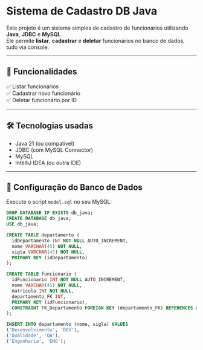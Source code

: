 # Sistema de Cadastro DB Java

Este projeto é um sistema simples de cadastro de funcionários utilizando **Java**, **JDBC** e **MySQL**.  
Ele permite **listar**, **cadastrar** e **deletar** funcionários no banco de dados, tudo via console.

---

## 🚀 Funcionalidades

✅ Listar funcionários  
✅ Cadastrar novo funcionário  
✅ Deletar funcionário por ID  

---

## 🛠 Tecnologias usadas

- Java 21 (ou compatível)
- JDBC (com MySQL Connector)
- MySQL
- IntelliJ IDEA (ou outra IDE)

---

## 💾 Configuração do Banco de Dados

Execute o script `model.sql` no seu MySQL:

```sql
DROP DATABASE IF EXISTS db_java;
CREATE DATABASE db_java;
USE db_java;

CREATE TABLE departamento (
  idDepartamento INT NOT NULL AUTO_INCREMENT,
  nome VARCHAR(45) NOT NULL,
  sigla VARCHAR(45) NOT NULL,
  PRIMARY KEY (idDepartamento)
);

CREATE TABLE funcionario (
  idFuncionario INT NOT NULL AUTO_INCREMENT,
  nome VARCHAR(45) NOT NULL,
  matricula INT NOT NULL,
  departamento_FK INT,
  PRIMARY KEY (idFuncionario),
  CONSTRAINT FK_Departamento FOREIGN KEY (departamento_FK) REFERENCES departamento(idDepartamento)
);

INSERT INTO departamento (nome, sigla) VALUES
('Desenvolvimento', 'DEV'),
('Qualidade', 'QA'),
('Engenharia', 'ENG');
